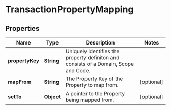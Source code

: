 

# TransactionPropertyMapping


## Properties

Name | Type | Description | Notes
------------ | ------------- | ------------- | -------------
**propertyKey** | **String** | Uniquely identifies the property definiton and consists of a Domain, Scope and Code. | 
**mapFrom** | **String** | The Property Key of the Property to map from. |  [optional]
**setTo** | **Object** | A pointer to the Property being mapped from. |  [optional]



